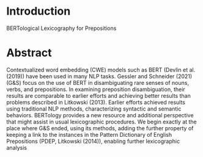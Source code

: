 # Introduction
BERTological Lexicography for Prepositions
# Abstract
Contextualized word embedding (CWE) models such as BERT (Devlin et al. (2019)) have been used in many NLP tasks. Gessler and
Schneider (2021) (G&S) focus on the use of BERT in disambiguating
rare senses of nouns, verbs, and prepositions. In examining preposition disambiguation, their results are comparable to earlier efforts and
achieving better results than problems described in Litkowski (2013).
Earlier efforts achieved results using traditional NLP methods, characterizing syntactic and semantic behaviors. BERTology provides a new
resource and additional perspective that might assist in usual lexicographic procedures. We begin exactly at the place where G&S ended,
using its methods, adding the further property of keeping a link to the
instances in the Pattern Dictionary of English Prepositions (PDEP,
Litkowski (2014)), enabling further lexicographic analysis
